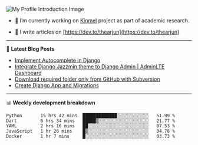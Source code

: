 ![My Profile Introduction Image](https://i.ibb.co/tLFZ15Q/gh.png)

- 🔭 I’m currently working on [Kinmel](https://github.com/thearjun/kinmel) project as part of academic research.

- 📝 I write articles on [https://dev.to/thearjun](https://dev.to/thearjun)

-------

📕 **Latest Blog Posts**
<!-- BLOG-POST-LIST:START -->
- [Implement Autocomplete in Django](https://dev.to/thearjun/implement-autocomplete-in-django-3h20)
- [Integrate Django Jazzmin theme to Django Admin | AdminLTE Dashboard](https://dev.to/thearjun/integrate-django-jazzmin-theme-to-django-admin-adminlte-dashboard-5aao)
- [Download required folder only from GitHub with Subversion](https://dev.to/thearjun/download-required-folder-only-from-github-with-subversion-2gpc)
- [Create Django App and Migrations](https://dev.to/thearjun/create-django-app-and-migrations-1km8)
<!-- BLOG-POST-LIST:END -->

-------

📊 **Weekly development breakdown**
<!--START_SECTION:waka-->
```text
Python       15 hrs 42 mins  █████████████░░░░░░░░░░░░   51.99 % 
Dart         6 hrs 34 mins   █████▒░░░░░░░░░░░░░░░░░░░   21.77 % 
YAML         2 hrs 16 mins   ██░░░░░░░░░░░░░░░░░░░░░░░   07.53 % 
JavaScript   1 hr 26 mins    █▒░░░░░░░░░░░░░░░░░░░░░░░   04.78 % 
Docker       1 hr 7 mins     █░░░░░░░░░░░░░░░░░░░░░░░░   03.73 % 
```
<!--END_SECTION:waka-->
<img src='https://profile-counter.glitch.me/thearjun/count.svg' width='0px'>
